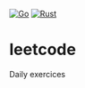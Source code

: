 [![Go](https://github.com/alngo/leetcode/actions/workflows/go.yml/badge.svg)](https://github.com/alngo/leetcode/actions/workflows/go.yml)
[![Rust](https://github.com/alngo/leetcode/actions/workflows/rust.yml/badge.svg)](https://github.com/alngo/leetcode/actions/workflows/rust.yml)

# leetcode
Daily exercices
